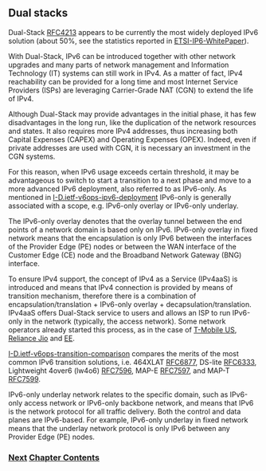 ## Dual stacks

Dual-Stack [RFC4213](https://www.rfc-editor.org/rfc/rfc4213) appears to be currently the most widely deployed IPv6 solution (about 50%, see the statistics reported in [ETSI-IP6-WhitePaper](https://www.etsi.org/images/files/ETSIWhitePapers/etsi_WP35_IPv6_Best_Practices_Benefits_Transition_Challenges_and_the_Way_Forward.pdf)). 
   
With Dual-Stack, IPv6 can be introduced together with other network upgrades and many parts of network management and Information Technology (IT) systems can still work in IPv4. As a matter of fact, IPv4 reachability can be provided for a long time and most Internet Service Providers (ISPs) are leveraging Carrier-Grade NAT (CGN) to extend the life of IPv4.
   
Although Dual-Stack may provide advantages in the initial phase, it has few disadvantages in the long run, like the duplication of the network resources and states. It also requires more IPv4 addresses, thus increasing both Capital Expenses (CAPEX) and Operating Expenses (OPEX). Indeed, even if private addresses are used with CGN, it is necessary an investment in the CGN systems.
   
For this reason, when IPv6 usage exceeds certain threshold, it may be advantageous to switch to start a transition to a next phase and move to a more advanced IPv6 deployment, also referred to as IPv6-only. As mentioned in [I-D.ietf-v6ops-ipv6-deployment](https://datatracker.ietf.org/doc/draft-ietf-v6ops-ipv6-deployment/) IPv6-only is generally associated with a scope, e.g.  IPv6-only overlay or IPv6-only underlay.
   
The IPv6-only overlay denotes that the overlay tunnel between the end points of a network domain is based only on IPv6. IPv6-only overlay in fixed network means that the encapsulation is only IPv6 between the interfaces of the Provider Edge (PE) nodes or between the WAN interface of the Customer Edge (CE) node and the Broadband Network Gateway (BNG) interface. 
   
To ensure IPv4 support, the concept of IPv4 as a Service (IPv4aaS) is introduced and means that IPv4 connection is provided by means of transition mechanism, therefore there is a combination of encapsulation/translation + IPv6-only overlay + decapsulation/translation. IPv4aaS offers Dual-Stack service to users and allows an ISP to run IPv6-only in the network (typically, the access network). Some network operators already started this process, as in the case of [T-Mobile US](https://pc.nanog.org/static/published/meetings/NANOG73/1645/20180625_Lagerholm_T-Mobile_S_Journey_To_v1.pdf), [Reliance Jio](https://datatracker.ietf.org/meeting/109/materials/slides-109-v6ops-ipv6-only-adoption-challenges-and-standardization-requirements-03) and [EE](https://indico.uknof.org.uk/event/38/contributions/489/attachments/612/736/Nick_Heatley_EE_IPv6_UKNOF_20170119.pdf).
   
[I-D.ietf-v6ops-transition-comparison](https://datatracker.ietf.org/doc/draft-ietf-v6ops-transition-comparison/) compares the merits of the most common IPv6 transition solutions, i.e. 464XLAT [RFC6877](https://www.rfc-editor.org/rfc/rfc6877), DS-lite [RFC6333](https://www.rfc-editor.org/rfc/rfc6333), Lightweight 4over6 (lw4o6) [RFC7596](https://www.rfc-editor.org/rfc/rfc7596), MAP-E [RFC7597](https://www.rfc-editor.org/rfc/rfc7597), and MAP-T [RFC7599](https://www.rfc-editor.org/rfc/rfc7599).   
   
IPv6-only underlay network relates to the specific domain, such as IPv6-only access network or IPv6-only backbone network, and means that IPv6 is the network protocol for all traffic delivery. Both the control and data planes are IPv6-based. For example, IPv6-only underlay in fixed network means that the underlay network protocol is only IPv6 between any Provider Edge (PE) nodes.

<!-- Link lines generated automatically; do not delete -->
### [<ins>Next</ins>](Tunnels.md) [<ins>Chapter Contents</ins>](3.%20Coexistence%20with%20Legacy%20IPv4.md)
